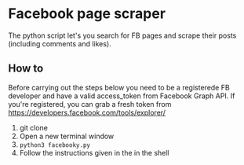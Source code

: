 # Facebook page scraper
The python script let's you search for FB pages and scrape their posts (including comments and likes).

## How to
Before carrying out the steps below you need to be a registerede FB developer and have a valid access_token from Facebook Graph API.
If you're registered, you can grab a fresh token from https://developers.facebook.com/tools/explorer/

1. git clone <repository>
2. Open a new terminal window
3. `python3 facebooky.py`
4. Follow the instructions given in the in the shell
